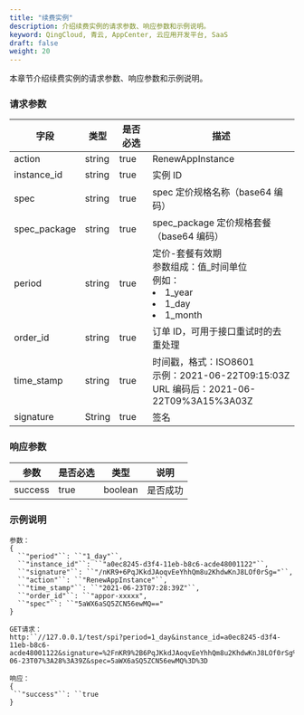 ```yaml
---
title: "续费实例"
description: 介绍续费实例的请求参数、响应参数和示例说明。
keyword: QingCloud, 青云, AppCenter, 云应用开发平台, SaaS
draft: false
weight: 20
---
```


本章节介绍续费实例的请求参数、响应参数和示例说明。

### 请求参数

| 字段         | 类型   | 是否必选 | 描述                                                         |
| ------------ | ------ | -------- | ------------------------------------------------------------ |
| action       | string | true     | RenewAppInstance                                             |
| instance_id  | string | true     | 实例 ID                                                      |
| spec         | string | true     | spec 定价规格名称（base64 编码）                             |
| spec_package | string | true     | spec_package 定价规格套餐（base64  编码）                    |
| period       | string | true     | 定价-套餐有效期<br />参数组成：值_时间单位<br />例如：<li>1_year</li><li>1_day</li><li>1_month</li> |
| order_id     | string | true     | 订单 ID，可用于接口重试时的去重处理                          |
| time_stamp   | string | true     | 时间戳，格式：ISO8601<br />示例：2021-06-22T09:15:03Z<br />URL 编码后：2021-06-22T09%3A15%3A03Z |
| signature    | String | true     | 签名                                                         |

### 响应参数

| 参数    | 是否必选 | 类型    | 说明     |
| ------- | -------- | ------- | -------- |
| success | true     | boolean | 是否成功 |

### 示例说明

```
参数：  
{
  ``"period"``: ``"1_day"``,
  ``"instance_id"``: ``"a0ec8245-d3f4-11eb-b8c6-acde48001122"``,
  ``"signature"``: ``"/nKR9+6PqJKkdJAoqvEeYhhQm8u2KhdwKnJ8LOf0rSg="``,
  ``"action"``: ``"RenewAppInstance"``,
  ``"time_stamp"``: ``"2021-06-23T07:28:39Z"``,
  ``"order_id"``: ``"appor-xxxxx",
  ``"spec"``: ``"5aWX6aSQ5ZCN56ewMQ=="
}
```

```
GET请求： 
http:``//127.0.0.1/test/spi?period=1_day&instance_id=a0ec8245-d3f4-11eb-b8c6-acde48001122&signature=%2FnKR9%2B6PqJKkdJAoqvEeYhhQm8u2KhdwKnJ8LOf0rSg%3D&action=RenewAppInstance&time_stamp=2021-06-23T07%3A28%3A39Z&spec=5aWX6aSQ5ZCN56ewMQ%3D%3D  
```

```
响应：
{
 ``"success"``: ``true
}
```

 

